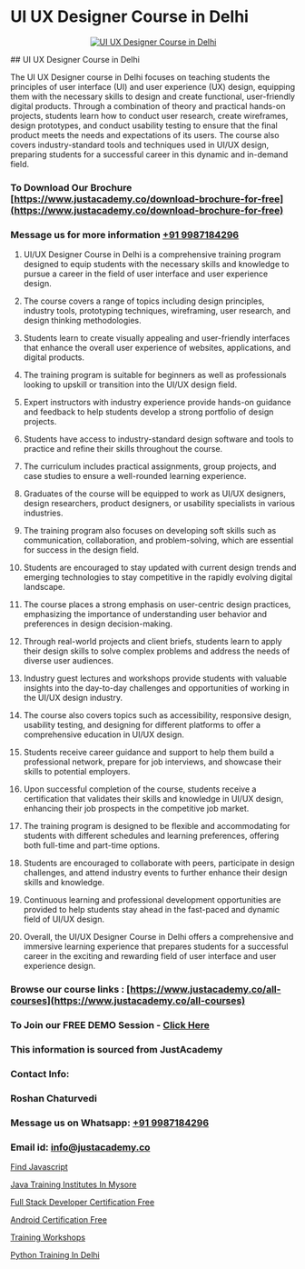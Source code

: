 # UI UX Designer Course in Delhi

<p align="center">
  <a href="https://justacademy.co/all-courses">
    <img src="https://ibb.co/CngWr2j" alt="UI UX Designer Course in Delhi">
  </a>
</p>
## UI UX Designer Course in Delhi

The UI UX Designer course in Delhi focuses on teaching students the principles of user interface (UI) and user experience (UX) design, equipping them with the necessary skills to design and create functional, user-friendly digital products. Through a combination of theory and practical hands-on projects, students learn how to conduct user research, create wireframes, design prototypes, and conduct usability testing to ensure that the final product meets the needs and expectations of its users. The course also covers industry-standard tools and techniques used in UI/UX design, preparing students for a successful career in this dynamic and in-demand field.
### To Download Our Brochure [https://www.justacademy.co/download-brochure-for-free](https://www.justacademy.co/download-brochure-for-free)
### Message us for more information [+91 9987184296](https://api.whatsapp.com/send?phone=919987184296)
1) UI/UX Designer Course in Delhi is a comprehensive training program designed to equip students with the necessary skills and knowledge to pursue a career in the field of user interface and user experience design. 

2) The course covers a range of topics including design principles, industry tools, prototyping techniques, wireframing, user research, and design thinking methodologies. 

3) Students learn to create visually appealing and user-friendly interfaces that enhance the overall user experience of websites, applications, and digital products. 

4) The training program is suitable for beginners as well as professionals looking to upskill or transition into the UI/UX design field. 

5) Expert instructors with industry experience provide hands-on guidance and feedback to help students develop a strong portfolio of design projects. 

6) Students have access to industry-standard design software and tools to practice and refine their skills throughout the course. 

7) The curriculum includes practical assignments, group projects, and case studies to ensure a well-rounded learning experience. 

8) Graduates of the course will be equipped to work as UI/UX designers, design researchers, product designers, or usability specialists in various industries. 

9) The training program also focuses on developing soft skills such as communication, collaboration, and problem-solving, which are essential for success in the design field. 

10) Students are encouraged to stay updated with current design trends and emerging technologies to stay competitive in the rapidly evolving digital landscape. 

11) The course places a strong emphasis on user-centric design practices, emphasizing the importance of understanding user behavior and preferences in design decision-making. 

12) Through real-world projects and client briefs, students learn to apply their design skills to solve complex problems and address the needs of diverse user audiences. 

13) Industry guest lectures and workshops provide students with valuable insights into the day-to-day challenges and opportunities of working in the UI/UX design industry. 

14) The course also covers topics such as accessibility, responsive design, usability testing, and designing for different platforms to offer a comprehensive education in UI/UX design. 

15) Students receive career guidance and support to help them build a professional network, prepare for job interviews, and showcase their skills to potential employers. 

16) Upon successful completion of the course, students receive a certification that validates their skills and knowledge in UI/UX design, enhancing their job prospects in the competitive job market. 

17) The training program is designed to be flexible and accommodating for students with different schedules and learning preferences, offering both full-time and part-time options. 

18) Students are encouraged to collaborate with peers, participate in design challenges, and attend industry events to further enhance their design skills and knowledge. 

19) Continuous learning and professional development opportunities are provided to help students stay ahead in the fast-paced and dynamic field of UI/UX design. 

20) Overall, the UI/UX Designer Course in Delhi offers a comprehensive and immersive learning experience that prepares students for a successful career in the exciting and rewarding field of user interface and user experience design.

### Browse our course links : [https://www.justacademy.co/all-courses](https://www.justacademy.co/all-courses) 
### To Join our FREE DEMO Session - [Click Here](https://www.justacademy.co/register-for-course-demo)


### This information is sourced from JustAcademy
### Contact Info:
### Roshan Chaturvedi
### Message us on Whatsapp: [+91 9987184296](https://api.whatsapp.com/send?phone=919987184296)
### Email id: [info@justacademy.co](mailto:info@justacademy.co)
                
[Find Javascript](https://www.linkedin.com/pulse/find-javascript-software-training-sunnyvale-lqegc?trackingId=hpH6XqvzJGE9k4hfql1VEQ%3D%3D&lipi=urn%3Ali%3Apage%3Ad_flagship3_company_admin%3BuOGAPcWcQnScqXWa77%2Fzaw%3D%3D)

[Java Training Institutes In Mysore](https://www.linkedin.com/pulse/java-training-institutes-mysore-justacademy-leicester-appke?trackingId=Ype%2FdM9rQQxqFrCZsJbHoQ%3D%3D&lipi=urn%3Ali%3Apage%3Ad_flagship3_company_admin%3BPIc21Xd3RP6vIx4zw3ky%2FQ%3D%3D)

[Full Stack Developer Certification Free](https://medium.com/@prempja40/full-stack-developer-certification-free-37e7c4a551d1)

[Android Certification Free](https://medium.com/@akanshapatil/android-certification-free-996f5514caf4)

[Training Workshops](https://justacademyin.github.io/justacademy/training-workshops)

[Python Training In Delhi](https://justacademyin.github.io/justacademy/python-training-in-delhi)

